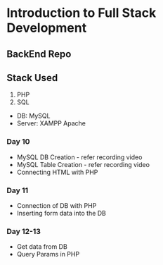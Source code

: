 # Introduction to Full Stack Development

## BackEnd Repo
## Stack Used

1. PHP
2. SQL

- DB: MySQL
- Server: XAMPP Apache

### Day 10

- MySQL DB Creation - refer recording video
- MySQL Table Creation - refer recording video
- Connecting HTML with PHP

### Day 11

- Connection of DB with PHP
- Inserting form data into the DB

### Day 12-13

- Get data from DB
- Query Params in PHP

